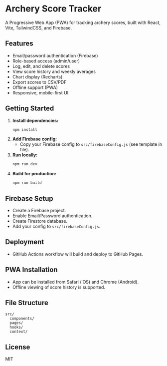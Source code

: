 # Archery Score Tracker

A Progressive Web App (PWA) for tracking archery scores, built with React, Vite, TailwindCSS, and Firebase.

## Features
- Email/password authentication (Firebase)
- Role-based access (admin/user)
- Log, edit, and delete scores
- View score history and weekly averages
- Chart display (Recharts)
- Export scores to CSV/PDF
- Offline support (PWA)
- Responsive, mobile-first UI

## Getting Started

1. **Install dependencies:**
   ```bash
   npm install
   ```
2. **Add Firebase config:**
   - Copy your Firebase config to `src/firebaseConfig.js` (see template in file).
3. **Run locally:**
   ```bash
   npm run dev
   ```
4. **Build for production:**
   ```bash
   npm run build
   ```

## Firebase Setup
- Create a Firebase project.
- Enable Email/Password authentication.
- Create Firestore database.
- Add your config to `src/firebaseConfig.js`.

## Deployment
- GitHub Actions workflow will build and deploy to GitHub Pages.

## PWA Installation
- App can be installed from Safari (iOS) and Chrome (Android).
- Offline viewing of score history is supported.

## File Structure
```
src/
  components/
  pages/
  hooks/
  context/
```

## License
MIT

